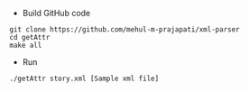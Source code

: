 - Build GitHub code
```
git clone https://github.com/mehul-m-prajapati/xml-parser
cd getAttr
make all
```

- Run
```
./getAttr story.xml [Sample xml file]
```
